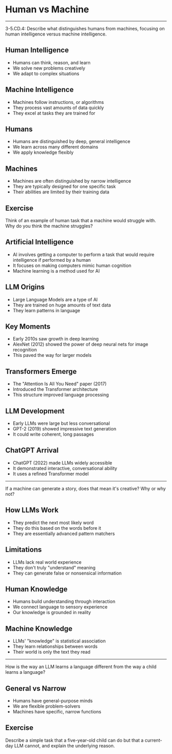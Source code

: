 # Human vs Machine

---

3-5.CD.4: Describe what distinguishes humans from machines, focusing on human intelligence versus machine intelligence.

## Human Intelligence

- Humans can think, reason, and learn
- We solve new problems creatively
- We adapt to complex situations

## Machine Intelligence

- Machines follow instructions, or algorithms
- They process vast amounts of data quickly
- They excel at tasks they are trained for

## Humans

- Humans are distinguished by deep, general intelligence
- We learn across many different domains
- We apply knowledge flexibly

## Machines

- Machines are often distinguished by narrow intelligence
- They are typically designed for one specific task
- Their abilities are limited by their training data

## Exercise

Think of an example of human task that a machine would struggle with. Why do you think the machine struggles?

## Artificial Intelligence

- AI involves getting a computer to perform a task that would require intelligence if performed by a human
- It focuses on making computers mimic human cognition
- Machine learning is a method used for AI

## LLM Origins

- Large Language Models are a type of AI
- They are trained on huge amounts of text data
- They learn patterns in language

## Key Moments

- Early 2010s saw growth in deep learning
- AlexNet (2012) showed the power of deep neural nets for image recognition
- This paved the way for larger models

## Transformers Emerge

- The "Attention Is All You Need" paper (2017)
- Introduced the Transformer architecture
- This structure improved language processing

## LLM Development

- Early LLMs were large but less conversational
- GPT-2 (2019) showed impressive text generation
- It could write coherent, long passages

## ChatGPT Arrival

- ChatGPT (2022) made LLMs widely accessible
- It demonstrated interactive, conversational ability
- It uses a refined Transformer model

---

If a machine can generate a story, does that mean it's creative? Why or why not?

## How LLMs Work

- They predict the next most likely word
- They do this based on the words before it
- They are essentially advanced pattern matchers

## Limitations

- LLMs lack real world experience
- They don't truly "understand" meaning
- They can generate false or nonsensical information

## Human Knowledge

- Humans build understanding through interaction
- We connect language to sensory experience
- Our knowledge is grounded in reality

## Machine Knowledge

- LLMs' "knowledge" is statistical association
- They learn relationships between words
- Their world is only the text they read

---

How is the way an LLM learns a language different from the way a child learns a language?

## General vs Narrow

- Humans have general-purpose minds
- We are flexible problem-solvers
- Machines have specific, narrow functions

## Exercise

Describe a simple task that a five-year-old child can do but that a current-day LLM cannot, and explain the underlying reason.
